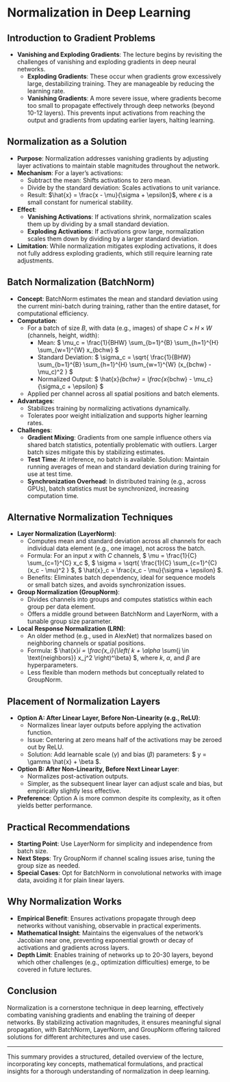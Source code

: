 # Normalization in Deep Learning

## Introduction to Gradient Problems
- **Vanishing and Exploding Gradients**: The lecture begins by revisiting the challenges of vanishing and exploding gradients in deep neural networks.
  - **Exploding Gradients**: These occur when gradients grow excessively large, destabilizing training. They are manageable by reducing the learning rate.
  - **Vanishing Gradients**: A more severe issue, where gradients become too small to propagate effectively through deep networks (beyond 10-12 layers). This prevents input activations from reaching the output and gradients from updating earlier layers, halting learning.

## Normalization as a Solution
- **Purpose**: Normalization addresses vanishing gradients by adjusting layer activations to maintain stable magnitudes throughout the network.
- **Mechanism**: For a layer’s activations:
  - Subtract the mean: Shifts activations to zero mean.
  - Divide by the standard deviation: Scales activations to unit variance.
  - Result: $\hat{x} = \frac{x - \mu}{\sigma + \epsilon}$, where $\epsilon$ is a small constant for numerical stability.
- **Effect**:
  - **Vanishing Activations**: If activations shrink, normalization scales them up by dividing by a small standard deviation.
  - **Exploding Activations**: If activations grow large, normalization scales them down by dividing by a larger standard deviation.
- **Limitation**: While normalization mitigates exploding activations, it does not fully address exploding gradients, which still require learning rate adjustments.

## Batch Normalization (BatchNorm)
- **Concept**: BatchNorm estimates the mean and standard deviation using the current mini-batch during training, rather than the entire dataset, for computational efficiency.
- **Computation**:
  - For a batch of size $B$, with data (e.g., images) of shape $C \times H \times W$ (channels, height, width):
    - Mean: $ \mu_c = \frac{1}{BHW} \sum_{b=1}^{B} \sum_{h=1}^{H} \sum_{w=1}^{W} x_{bchw} $
    - Standard Deviation: $ \sigma_c = \sqrt{ \frac{1}{BHW} \sum_{b=1}^{B} \sum_{h=1}^{H} \sum_{w=1}^{W} (x_{bchw} - \mu_c)^2 } $
    - Normalized Output: $ \hat{x}_{bchw} = \frac{x_{bchw} - \mu_c}{\sigma_c + \epsilon} $
  - Applied per channel across all spatial positions and batch elements.
- **Advantages**:
  - Stabilizes training by normalizing activations dynamically.
  - Tolerates poor weight initialization and supports higher learning rates.
- **Challenges**:
  - **Gradient Mixing**: Gradients from one sample influence others via shared batch statistics, potentially problematic with outliers. Larger batch sizes mitigate this by stabilizing estimates.
  - **Test Time**: At inference, no batch is available. Solution: Maintain running averages of mean and standard deviation during training for use at test time.
  - **Synchronization Overhead**: In distributed training (e.g., across GPUs), batch statistics must be synchronized, increasing computation time.

## Alternative Normalization Techniques
- **Layer Normalization (LayerNorm)**:
  - Computes mean and standard deviation across all channels for each individual data element (e.g., one image), not across the batch.
  - Formula: For an input $x$ with $C$ channels, $ \mu = \frac{1}{C} \sum_{c=1}^{C} x_c $, $ \sigma = \sqrt{ \frac{1}{C} \sum_{c=1}^{C} (x_c - \mu)^2 } $, $ \hat{x}_c = \frac{x_c - \mu}{\sigma + \epsilon} $.
  - Benefits: Eliminates batch dependency, ideal for sequence models or small batch sizes, and avoids synchronization issues.
- **Group Normalization (GroupNorm)**:
  - Divides channels into groups and computes statistics within each group per data element.
  - Offers a middle ground between BatchNorm and LayerNorm, with a tunable group size parameter.
- **Local Response Normalization (LRN)**:
  - An older method (e.g., used in AlexNet) that normalizes based on neighboring channels or spatial positions.
  - Formula: $ \hat{x}_i = \frac{x_i}{\left( k + \alpha \sum_{j \in \text{neighbors}} x_j^2 \right)^\beta} $, where $k$, $\alpha$, and $\beta$ are hyperparameters.
  - Less flexible than modern methods but conceptually related to GroupNorm.

## Placement of Normalization Layers
- **Option A: After Linear Layer, Before Non-Linearity (e.g., ReLU)**:
  - Normalizes linear layer outputs before applying the activation function.
  - Issue: Centering at zero means half of the activations may be zeroed out by ReLU.
  - Solution: Add learnable scale ($\gamma$) and bias ($\beta$) parameters: $ y = \gamma \hat{x} + \beta $.
- **Option B: After Non-Linearity, Before Next Linear Layer**:
  - Normalizes post-activation outputs.
  - Simpler, as the subsequent linear layer can adjust scale and bias, but empirically slightly less effective.
- **Preference**: Option A is more common despite its complexity, as it often yields better performance.

## Practical Recommendations
- **Starting Point**: Use LayerNorm for simplicity and independence from batch size.
- **Next Steps**: Try GroupNorm if channel scaling issues arise, tuning the group size as needed.
- **Special Cases**: Opt for BatchNorm in convolutional networks with image data, avoiding it for plain linear layers.

## Why Normalization Works
- **Empirical Benefit**: Ensures activations propagate through deep networks without vanishing, observable in practical experiments.
- **Mathematical Insight**: Maintains the eigenvalues of the network’s Jacobian near one, preventing exponential growth or decay of activations and gradients across layers.
- **Depth Limit**: Enables training of networks up to 20-30 layers, beyond which other challenges (e.g., optimization difficulties) emerge, to be covered in future lectures.

## Conclusion
Normalization is a cornerstone technique in deep learning, effectively combating vanishing gradients and enabling the training of deeper networks. By stabilizing activation magnitudes, it ensures meaningful signal propagation, with BatchNorm, LayerNorm, and GroupNorm offering tailored solutions for different architectures and use cases.

--- 

This summary provides a structured, detailed overview of the lecture, incorporating key concepts, mathematical formulations, and practical insights for a thorough understanding of normalization in deep learning.